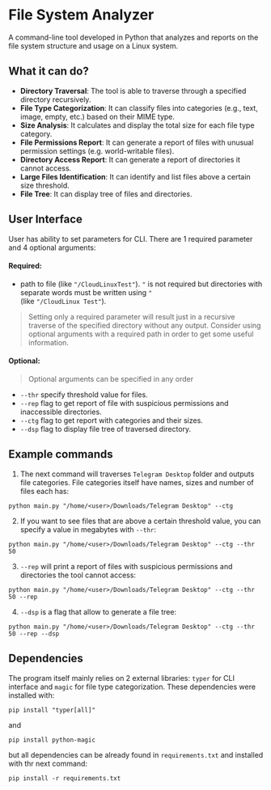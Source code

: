 # File System Analyzer
A command-line tool developed in Python that analyzes and reports on the file system structure and usage on a Linux system.
## What it can do?
- **Directory Traversal**: The tool is able to traverse through a specified directory recursively.
- **File Type Categorization**: It can classify files into categories (e.g., text, image, empty, etc.) based on their MIME type.
- **Size Analysis**: It calculates and display the total size for each file type category.
- **File Permissions Report**: It can generate a report of files with unusual permission settings (e.g. world-writable files).
- **Directory Access Report**: It can generate a report of directories it cannot access.
- **Large Files Identification**: It can identify and list files above a certain size threshold.
- **File Tree**: It can display tree of files and directories.
## User Interface
User has ability to set parameters for CLI. There are 1 required parameter and 4 optional arguments:
#### Required:
- path to file (like `"/CloudLinuxTest"`). `"` is not required but directories with separate words must be written using `"`<br>
(like `"/CloudLinux Test"`).
>Setting only a required parameter will result just in a recursive traverse of the specified directory without any output. Consider using optional arguments with a required path in order to get some useful information.
#### Optional:
>Optional arguments can be specified in any order
- `--thr` specify threshold value for files.
- `--rep` flag to get report of file with suspicious permissions and inaccessible directories.
- `--ctg` flag to get report with categories and their sizes.
- `--dsp` flag to display file tree of traversed directory.
## Example commands
1. The next command will traverses `Telegram Desktop` folder and outputs file categories. File categories itself have names, sizes and number of files each has:<br>
```
python main.py "/home/<user>/Downloads/Telegram Desktop" --ctg
```
2. If you want to see files that are above a certain threshold value, you can specify a value in megabytes with `--thr`:<br>
```
python main.py "/home/<user>/Downloads/Telegram Desktop" --ctg --thr 50
```
3. `--rep` will print a report of files with suspicious permissions and directories the tool cannot access:<br>
```
python main.py "/home/<user>/Downloads/Telegram Desktop" --ctg --thr 50 --rep
```
4. `--dsp` is a flag that allow to generate a file tree:<br>
```
python main.py "/home/<user>/Downloads/Telegram Desktop" --ctg --thr 50 --rep --dsp
```
## Dependencies
The program itself mainly relies on 2 external libraries: `typer` for CLI interface and `magic` for file type categorization. These dependencies were installed with:
```
pip install "typer[all]"
```
and 
```
pip install python-magic
```
but all dependencies can be already found in `requirements.txt` and installed with thr next command:
```
pip install -r requirements.txt
```
